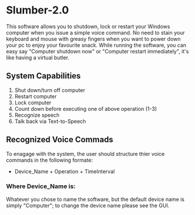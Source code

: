 # Slumber-2.0
This software allows you to shutdown, lock or restart your Windows computer when you issue a simple voice command.
No need to stain your keyboard and mouse with greasy fingers when you want to power down your pc to enjoy your favourite snack.
While running the software, you can easy say "Computer shutdown now" or "Computer restart immediately", it's like having a virtual butler.

## System Capabilities
1. Shut down/turn off computer
2. Restart computer
3. Lock computer
4. Count down before executing one of above operation (1-3)
5. Recognize speech
6. Talk back via Text-to-Speech

## Recognized Voice Commads
To enagage with the system, the user should structure thier voice commands in the following formate:
- Device_Name + Operation + TimeInterval
### Where Device_Name is:
Whatever you chose to name the software, but the default device name is simply "Computer"; to change the device name please see the GUI.
